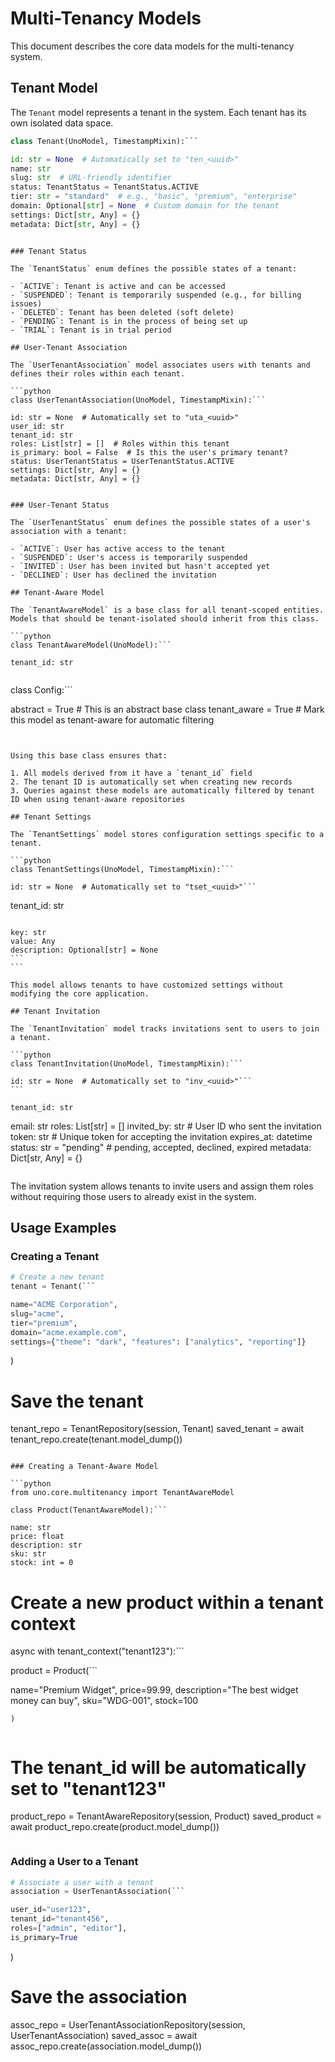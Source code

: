 # Multi-Tenancy Models

This document describes the core data models for the multi-tenancy system.

## Tenant Model

The `Tenant` model represents a tenant in the system. Each tenant has its own isolated data space.

```python
class Tenant(UnoModel, TimestampMixin):```

id: str = None  # Automatically set to "ten_<uuid>"
name: str
slug: str  # URL-friendly identifier
status: TenantStatus = TenantStatus.ACTIVE
tier: str = "standard"  # e.g., "basic", "premium", "enterprise"
domain: Optional[str] = None  # Custom domain for the tenant
settings: Dict[str, Any] = {}
metadata: Dict[str, Any] = {}
```
```

### Tenant Status

The `TenantStatus` enum defines the possible states of a tenant:

- `ACTIVE`: Tenant is active and can be accessed
- `SUSPENDED`: Tenant is temporarily suspended (e.g., for billing issues)
- `DELETED`: Tenant has been deleted (soft delete)
- `PENDING`: Tenant is in the process of being set up
- `TRIAL`: Tenant is in trial period

## User-Tenant Association

The `UserTenantAssociation` model associates users with tenants and defines their roles within each tenant.

```python
class UserTenantAssociation(UnoModel, TimestampMixin):```

id: str = None  # Automatically set to "uta_<uuid>"
user_id: str
tenant_id: str
roles: List[str] = []  # Roles within this tenant 
is_primary: bool = False  # Is this the user's primary tenant?
status: UserTenantStatus = UserTenantStatus.ACTIVE
settings: Dict[str, Any] = {}
metadata: Dict[str, Any] = {}
```
```

### User-Tenant Status

The `UserTenantStatus` enum defines the possible states of a user's association with a tenant:

- `ACTIVE`: User has active access to the tenant
- `SUSPENDED`: User's access is temporarily suspended
- `INVITED`: User has been invited but hasn't accepted yet
- `DECLINED`: User has declined the invitation

## Tenant-Aware Model

The `TenantAwareModel` is a base class for all tenant-scoped entities. Models that should be tenant-isolated should inherit from this class.

```python
class TenantAwareModel(UnoModel):```

tenant_id: str
``````

```
```

class Config:```

abstract = True  # This is an abstract base class
tenant_aware = True  # Mark this model as tenant-aware for automatic filtering
```
```
```

Using this base class ensures that:

1. All models derived from it have a `tenant_id` field
2. The tenant ID is automatically set when creating new records
3. Queries against these models are automatically filtered by tenant ID when using tenant-aware repositories

## Tenant Settings

The `TenantSettings` model stores configuration settings specific to a tenant.

```python
class TenantSettings(UnoModel, TimestampMixin):```

id: str = None  # Automatically set to "tset_<uuid>"```
```

tenant_id: str
``````

key: str
value: Any
description: Optional[str] = None
```
```

This model allows tenants to have customized settings without modifying the core application.

## Tenant Invitation

The `TenantInvitation` model tracks invitations sent to users to join a tenant.

```python
class TenantInvitation(UnoModel, TimestampMixin):```

id: str = None  # Automatically set to "inv_<uuid>"```
```

tenant_id: str
``````

email: str
roles: List[str] = []
invited_by: str  # User ID who sent the invitation
token: str  # Unique token for accepting the invitation
expires_at: datetime
status: str = "pending"  # pending, accepted, declined, expired
metadata: Dict[str, Any] = {}
```
```

The invitation system allows tenants to invite users and assign them roles without requiring those users to already exist in the system.

## Usage Examples

### Creating a Tenant

```python
# Create a new tenant
tenant = Tenant(```

name="ACME Corporation",
slug="acme",
tier="premium",
domain="acme.example.com",
settings={"theme": "dark", "features": ["analytics", "reporting"]}
```
)

# Save the tenant
tenant_repo = TenantRepository(session, Tenant)
saved_tenant = await tenant_repo.create(tenant.model_dump())
```

### Creating a Tenant-Aware Model

```python
from uno.core.multitenancy import TenantAwareModel

class Product(TenantAwareModel):```

name: str
price: float
description: str
sku: str
stock: int = 0
```

# Create a new product within a tenant context
async with tenant_context("tenant123"):```

product = Product(```

name="Premium Widget",
price=99.99,
description="The best widget money can buy",
sku="WDG-001",
stock=100
```
)
``````

```
```

# The tenant_id will be automatically set to "tenant123"
product_repo = TenantAwareRepository(session, Product)
saved_product = await product_repo.create(product.model_dump())
```
```

### Adding a User to a Tenant

```python
# Associate a user with a tenant
association = UserTenantAssociation(```

user_id="user123",
tenant_id="tenant456",
roles=["admin", "editor"],
is_primary=True
```
)

# Save the association
assoc_repo = UserTenantAssociationRepository(session, UserTenantAssociation)
saved_assoc = await assoc_repo.create(association.model_dump())
```